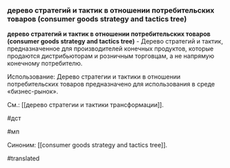 ### дерево стратегий и тактик в отношении потребительских товаров (consumer goods strategy and tactics tree)

**дерево стратегий и тактик в отношении потребительских товаров (consumer goods strategy and tactics tree)** - Дерево стратегий и тактик, предназначенное для производителей конечных продуктов, которые продаются дистрибьюторам и розничным торговцам, а не напрямую конечному потребителю.

Использование: Дерево стратегии и тактики в отношении потребительских товаров предназначено для использования в среде «бизнес-рынок».

См.: [[дерево стратегии и тактики трансформации]].

#дст

#мп

Синоним: [[consumer goods strategy and tactics tree]].

#translated
